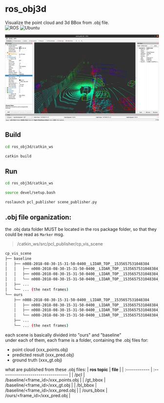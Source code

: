 # ros_obj3d
Visualize the point cloud and 3d BBox from .obj file.  
![ROS](https://img.shields.io/badge/ros-noetic-blue)
![Ubuntu](https://img.shields.io/badge/ubuntu-20.04-blue)  

<img src="./figs/obj_3d_dark.png">

## Build
```bash
cd ros_obj3d/catkin_ws
```
```bash
catkin build
```
## Run
```bash
cd ros_obj3d/catkin_ws
```
```bash
source devel/setup.bash
```
```bash
roslaunch pcl_publisher scene_publisher.py
```

## .obj file organization:
the .obj data folder MUST be located in the ros package folder, so that they could be read as `Marker` msg.
> /catkin_ws/src/pcl_publisher/cp_vis_scene

```bash
cp_vis_scene
├── baseline
│   ├── n008-2018-08-30-15-31-50-0400__LIDAR_TOP__1535657531048384
│   │   ├── n008-2018-08-30-15-31-50-0400__LIDAR_TOP__1535657531048384_gt.obj
│   │   ├── n008-2018-08-30-15-31-50-0400__LIDAR_TOP__1535657531048384_points.obj
│   │   └── n008-2018-08-30-15-31-50-0400__LIDAR_TOP__1535657531048384_pred.obj
│   ├── ...
│   └── ... (the next frames)
└── ours
    ├── n008-2018-08-30-15-31-50-0400__LIDAR_TOP__1535657531048384
    │   ├── n008-2018-08-30-15-31-50-0400__LIDAR_TOP__1535657531048384_gt.obj     >>> useless
    │   ├── n008-2018-08-30-15-31-50-0400__LIDAR_TOP__1535657531048384_points.obj >>> useless
    │   └── n008-2018-08-30-15-31-50-0400__LIDAR_TOP__1535657531048384_pred.obj
    ├── ...
    └── ... (the next frames)
```

each scene is basically divided into "ours" and "baseline"  
under each of them, each frame is a folder, containing the .obj files for:  
- point cloud       (xxx_points.obj)
- predicted result  (xxx_pred.obj)
- ground truth      (xxx_gt.obj)  

what are published from these .obj files:
| **ros topic** | **file**                            |
| :------------ | :---------------------------------- |
| /pcl          | /baseline/<frame_id>/xxx_points.obj |
| /gt_bbox      | /baseline/<frame_id>/xxx_gt.obj     |
| /bl_bbox      | /baseline/<frame_id>/xxx_pred.obj   |
| /ours_bbox    | /ours/<frame_id>/xxx_pred.obj       |


